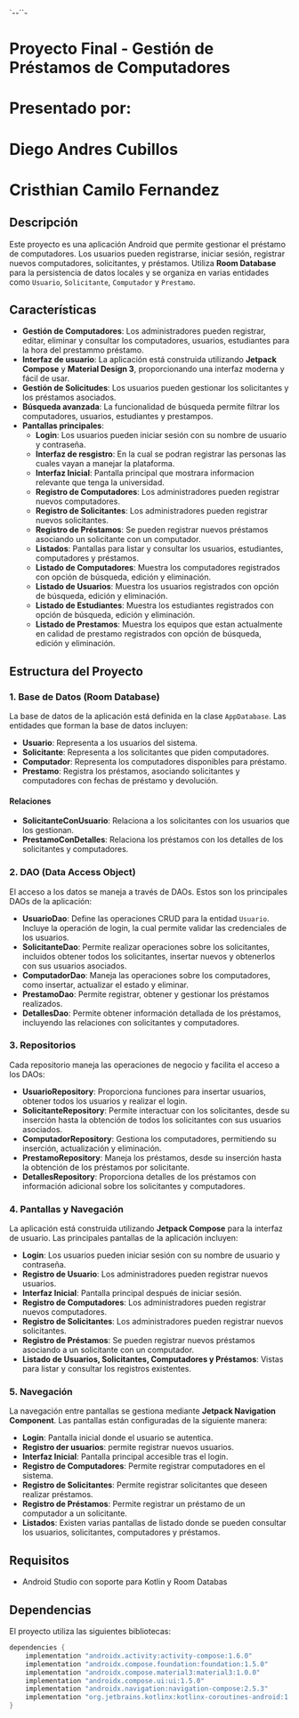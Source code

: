 `--``-

# Proyecto Final - Gestión de Préstamos de Computadores
# Presentado por:
# Diego Andres Cubillos
# Cristhian Camilo Fernandez
## Descripción

Este proyecto es una aplicación Android que permite gestionar el préstamo de computadores. Los usuarios pueden registrarse, iniciar sesión, registrar nuevos computadores, solicitantes, y préstamos. Utiliza **Room Database** para la persistencia de datos locales y se organiza en varias entidades como `Usuario`, `Solicitante`, `Computador` y `Prestamo`.

## Características

- **Gestión de Computadores**: Los administradores pueden registrar, editar, eliminar y consultar los computadores, usuarios, estudiantes para la hora del prestammo préstamo.
- **Interfaz de usuario**: La aplicación está construida utilizando **Jetpack Compose** y **Material Design 3**, proporcionando una interfaz moderna y fácil de usar.
- **Gestión de Solicitudes**: Los usuarios pueden gestionar los solicitantes y los préstamos asociados.
- **Búsqueda avanzada**: La funcionalidad de búsqueda permite filtrar los computadores, usuarios, estudiantes y prestampos.
- **Pantallas principales**:
  - **Login**: Los usuarios pueden iniciar sesión con su nombre de usuario y contraseña.
  - **Interfaz de resgistro**: En la cual se podran registrar las personas las cuales vayan a manejar la plataforma.
  - **Interfaz Inicial**: Pantalla principal que mostrara informacion relevante que tenga la universidad.
  - **Registro de Computadores**: Los administradores pueden registrar nuevos computadores.
  - **Registro de Solicitantes**: Los administradores pueden registrar nuevos solicitantes.
  - **Registro de Préstamos**: Se pueden registrar nuevos préstamos asociando un solicitante con un computador.
  - **Listados**: Pantallas para listar y consultar los usuarios, estudiantes, computadores y préstamos.
  - **Listado de Computadores**: Muestra los computadores registrados con opción de búsqueda, edición y eliminación.
  - **Listado de Usuarios**: Muestra los usuarios registrados con opción de búsqueda, edición y eliminación.
  - **Listado de Estudiantes**: Muestra los estudiantes registrados con opción de búsqueda, edición y eliminación.
  - **Listado de Prestamos**: Muestra los equipos que estan actualmente en calidad de prestamo registrados con opción de búsqueda, edición y eliminación.


## Estructura del Proyecto

### 1. **Base de Datos (Room Database)**

La base de datos de la aplicación está definida en la clase `AppDatabase`. Las entidades que forman la base de datos incluyen:

- **Usuario**: Representa a los usuarios del sistema.
- **Solicitante**: Representa a los solicitantes que piden computadores.
- **Computador**: Representa los computadores disponibles para préstamo.
- **Prestamo**: Registra los préstamos, asociando solicitantes y computadores con fechas de préstamo y devolución.

#### Relaciones

- **SolicitanteConUsuario**: Relaciona a los solicitantes con los usuarios que los gestionan.
- **PrestamoConDetalles**: Relaciona los préstamos con los detalles de los solicitantes y computadores.

### 2. **DAO (Data Access Object)**

El acceso a los datos se maneja a través de DAOs. Estos son los principales DAOs de la aplicación:

- **UsuarioDao**: Define las operaciones CRUD para la entidad `Usuario`. Incluye la operación de login, la cual permite validar las credenciales de los usuarios.
- **SolicitanteDao**: Permite realizar operaciones sobre los solicitantes, incluidos obtener todos los solicitantes, insertar nuevos y obtenerlos con sus usuarios asociados.
- **ComputadorDao**: Maneja las operaciones sobre los computadores, como insertar, actualizar el estado y eliminar.
- **PrestamoDao**: Permite registrar, obtener y gestionar los préstamos realizados.
- **DetallesDao**: Permite obtener información detallada de los préstamos, incluyendo las relaciones con solicitantes y computadores.

### 3. **Repositorios**

Cada repositorio maneja las operaciones de negocio y facilita el acceso a los DAOs:

- **UsuarioRepository**: Proporciona funciones para insertar usuarios, obtener todos los usuarios y realizar el login.
- **SolicitanteRepository**: Permite interactuar con los solicitantes, desde su inserción hasta la obtención de todos los solicitantes con sus usuarios asociados.
- **ComputadorRepository**: Gestiona los computadores, permitiendo su inserción, actualización y eliminación.
- **PrestamoRepository**: Maneja los préstamos, desde su inserción hasta la obtención de los préstamos por solicitante.
- **DetallesRepository**: Proporciona detalles de los préstamos con información adicional sobre los solicitantes y computadores.

### 4. **Pantallas y Navegación**

La aplicación está construida utilizando **Jetpack Compose** para la interfaz de usuario. Las principales pantallas de la aplicación incluyen:

- **Login**: Los usuarios pueden iniciar sesión con su nombre de usuario y contraseña.
- **Registro de Usuario**: Los administradores pueden registrar nuevos usuarios.
- **Interfaz Inicial**: Pantalla principal después de iniciar sesión.
- **Registro de Computadores**: Los administradores pueden registrar nuevos computadores.
- **Registro de Solicitantes**: Los administradores pueden registrar nuevos solicitantes.
- **Registro de Préstamos**: Se pueden registrar nuevos préstamos asociando a un solicitante con un computador.
- **Listado de Usuarios, Solicitantes, Computadores y Préstamos**: Vistas para listar y consultar los registros existentes.

### 5. **Navegación**

La navegación entre pantallas se gestiona mediante **Jetpack Navigation Component**. Las pantallas están configuradas de la siguiente manera:

- **Login**: Pantalla inicial donde el usuario se autentica.
- **Registro der usuarios**: permite registrar nuevos usuarios.
- **Interfaz Inicial**: Pantalla principal accesible tras el login.
- **Registro de Computadores**: Permite registrar computadores en el sistema.
- **Registro de Solicitantes**: Permite registrar solicitantes que deseen realizar préstamos.
- **Registro de Préstamos**: Permite registrar un préstamo de un computador a un solicitante.
- **Listados**: Existen varias pantallas de listado donde se pueden consultar los usuarios, solicitantes, computadores y préstamos.

## Requisitos

- Android Studio con soporte para Kotlin y Room Databas

## Dependencias

El proyecto utiliza las siguientes bibliotecas:

```gradle
dependencies {
    implementation "androidx.activity:activity-compose:1.6.0"
    implementation "androidx.compose.foundation:foundation:1.5.0"
    implementation "androidx.compose.material3:material3:1.0.0"
    implementation "androidx.compose.ui:ui:1.5.0"
    implementation "androidx.navigation:navigation-compose:2.5.3"
    implementation "org.jetbrains.kotlinx:kotlinx-coroutines-android:1.6.4"
}
```
